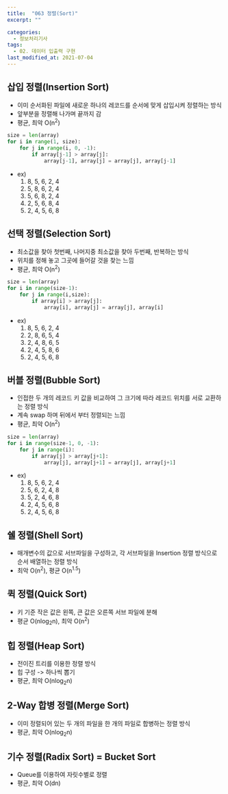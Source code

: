 ```yaml
---
title:  "063 정렬(Sort)"
excerpt: ""

categories:
  - 정보처리기사
tags:
  - 02. 데이터 입출력 구현
last_modified_at: 2021-07-04
---
```






## 삽입 정렬(Insertion Sort)

+ 이미 순서화된 파일에 새로운 하나의 레코드를 순서에 맞게 삽입시켜 정렬하는 방식
+ 앞부분을 정렬해 나가며 끝까지 감
+ 평균, 최악 O(n<sup>2</sup>)

```python
size = len(array)
for i in range(1, size):
    for j in range(i, 0, -1):
        if array[j-1] > array[j]:
            array[j-1], array[j] = array[j], array[j-1]
```



+ ex)
  1. 8, 5, 6, 2, 4
  2. 5, 8, 6, 2, 4
  3. 5, 6, 8, 2, 4
  4. 2, 5, 6, 8, 4
  5. 2, 4, 5, 6, 8







## 선택 정렬(Selection Sort)

+ 최소값을 찾아 첫번째, 나머지중 최소값을 찾아 두번째, 반복하는 방식
+ 위치를 정해 놓고 그곳에 들어갈 것을 찾는 느낌
+ 평균, 최악 O(n<sup>2</sup>)

```python
size = len(array)
for i in range(size-1):
    for j in range(i,size):
        if array[i] > array[j]:
            array[i], array[j] = array[j], array[i]
```



+ ex)
  1. 8, 5, 6, 2, 4
  2. 2, 8, 6, 5, 4
  3. 2, 4, 8, 6, 5
  4. 2, 4, 5, 8, 6
  5. 2, 4, 5, 6, 8



## 버블 정렬(Bubble Sort)

+ 인접한 두 개의 레코드 키 값을 비교하여 그 크기에 따라 레코드 위치를 서로 교환하는 정렬 방식
+ 계속 swap 하며 뒤에서 부터 정렬되는 느낌
+ 평균, 최악 O(n<sup>2</sup>)



```python
size = len(array)
for i in range(size-1, 0, -1):
    for j in range(i):
        if array[j] > array[j+1]:
            array[j], array[j+1] = array[j], array[j+1]
```



+ ex)
  1. 8, 5, 6, 2, 4
  2. 5, 6, 2, 4, 8
  3. 5, 2, 4, 6, 8
  4. 2, 4, 5, 6, 8
  5. 2, 4, 5, 6, 8





## 쉘 정렬(Shell Sort)

+ 매개변수의 값으로 서브파일을 구성하고, 각 서브파일을 Insertion 정렬 방식으로 순서 배열하는 정렬 방식
+ 최악 O(n<sup>2</sup>), 평균 O(n<sup>1.5</sup>)





## 퀵 정렬(Quick Sort)

+ 키 기준 작은 값은 왼쪽, 큰 값은 오른쪽 서브 파일에 분해
+ 평균 O(nlog<sub>2</sub>n), 최악 O(n<sup>2</sup>)





## 힙 정렬(Heap Sort)

+ 전이진 트리를 이용한 정렬 방식
+ 힙 구성 -> 하나씩 뽑기
+ 평균, 최악 O(nlog<sub>2</sub>n)





## 2-Way 합병 정렬(Merge Sort)

+ 이미 정렬되어 있는 두 개의 파일을 한 개의 파일로 합병하는 정렬 방식
+ 평균, 최악 O(nlog<sub>2</sub>n)





## 기수 정렬(Radix Sort) = Bucket Sort

+ Queue를 이용하여 자릿수별로 정렬
+ 평균, 최악 O(dn)

